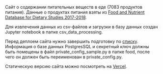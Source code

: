 Сайт о содержании питательных веществ в еде (7083 продуктов питания). Данные о продуктах питания взяты из [Food and Nutrient Database for Dietary Studies 2017-2018](https://fdc.nal.usda.gov/download-datasets.html).

Для извлечения данных из csv-файлов и загрузки в базу данных создан Jupyter notebook в папке csv_data_processing.

Перед деплоем сайта нужно завершить подготовку по [списку](https://docs.djangoproject.com/en/3.1/howto/deployment/checklist/). Информация о базе данных PostgresSQL и секретный ключ должны быть помещены в файл private_config_sample.py в папке food, после чего он должен быть переименован в private_config.py.

Статическую версию сайта можно посмотреть на [Vercel](https://nutrients.vercel.app).
